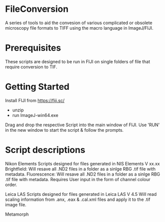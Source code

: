 # FileConversion
A series of tools to aid the convesion of various complicated or obsolete microscopy file formats to TIFF using the macro language in ImageJ/FIJI.

# Prerequisites
These scripts are designed to be run in FIJI on single folders of file that require conversion to TIF.

# Getting Started
Install FIJI from https://fiji.sc/
 - unzip
 - run ImageJ-win64.exe

Drag and drop the respective Script into the main window of FIJI. Use 'RUN' in the new window to start the script & follow the prompts.

# Script descriptions
Nikon Elements 
Scripts designed for files generated in NIS Elements V xx.xx
Brightfield: Will resave all .ND2 files in a folder as a sinlge RBG .tif file with metadata.
Fluorescence: Will resave all .ND2 files in a folder as a sinlge RBG .tif file with metadata. Requires User input in the form of channel colour order.

Leica LAS
Scripts designed for files generated in Leica LAS V 4.5
Will read scaling information from .anx, .eax & .cal.xml files and apply it to the .tif image file.

Metamorph
